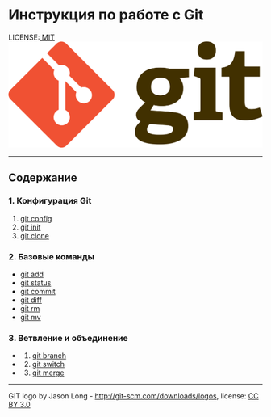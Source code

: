 # Инструкция по работе с Git

LICENSE:[ MIT](./license.md)
![Git-Logo](./image/1920px-Git-logo.svg.png)

---
## Содержание
### 1. Конфигурация Git
1. [git config](git-config.md)
2. [git init](git-init.md)
3. [git clone](git-clone.md)


### 2. Базовые команды
  - [git add](git-add.md)
  - [git status](git-status.md)
  - [git commit](git-commit.md)
  - [git diff](git-diff.md)
  - [git rm](git-rm.md)
  - [git mv](git-mv.md)

### 3. Ветвление и объединение
  - 1. [git branch](git-branch.md)
  - 2. [git switch](git-switch.md)
  - 3. [git merge](git-merge.md)


---
GIT logo by Jason Long - http://git-scm.com/downloads/logos, 
license: [CC BY 3.0](https://creativecommons.org/licenses/by/3.0/)